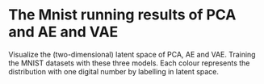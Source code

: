 # The Mnist running results of PCA and AE and VAE


Visualize the (two-dimensional) latent space of PCA, AE and VAE. Training the MNIST datasets with these three models. Each colour represents the distribution with one digital number by labelling in latent space.
